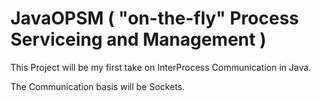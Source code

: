 # JavaOPSM ( "on-the-fly" Process Serviceing and Management )
This Project will be my first take on InterProcess Communication in Java.

The Communication basis will be Sockets.
